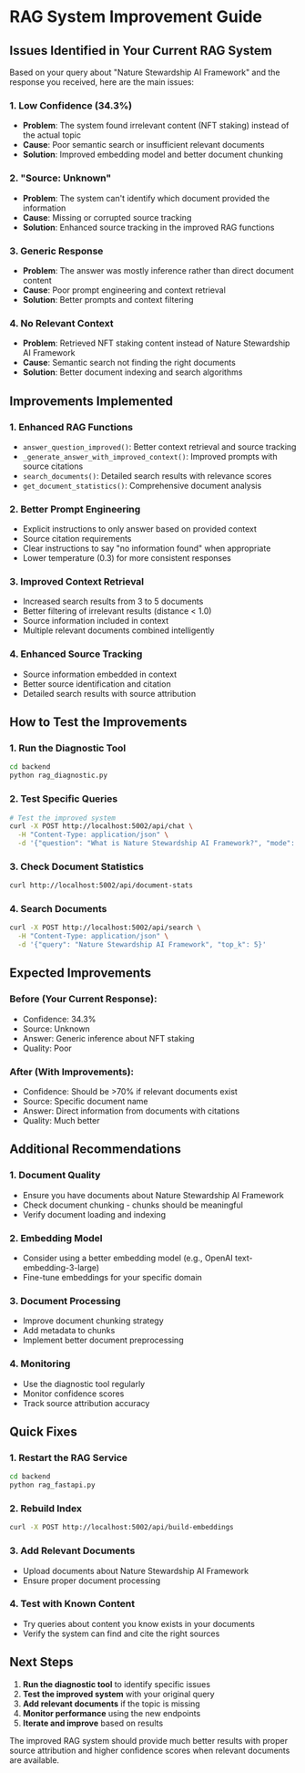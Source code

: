 # RAG System Improvement Guide

## Issues Identified in Your Current RAG System

Based on your query about "Nature Stewardship AI Framework" and the response you received, here are the main issues:

### 1. **Low Confidence (34.3%)**
- **Problem**: The system found irrelevant content (NFT staking) instead of the actual topic
- **Cause**: Poor semantic search or insufficient relevant documents
- **Solution**: Improved embedding model and better document chunking

### 2. **"Source: Unknown"**
- **Problem**: The system can't identify which document provided the information
- **Cause**: Missing or corrupted source tracking
- **Solution**: Enhanced source tracking in the improved RAG functions

### 3. **Generic Response**
- **Problem**: The answer was mostly inference rather than direct document content
- **Cause**: Poor prompt engineering and context retrieval
- **Solution**: Better prompts and context filtering

### 4. **No Relevant Context**
- **Problem**: Retrieved NFT staking content instead of Nature Stewardship AI Framework
- **Cause**: Semantic search not finding the right documents
- **Solution**: Better document indexing and search algorithms

## Improvements Implemented

### 1. **Enhanced RAG Functions**
- `answer_question_improved()`: Better context retrieval and source tracking
- `_generate_answer_with_improved_context()`: Improved prompts with source citations
- `search_documents()`: Detailed search results with relevance scores
- `get_document_statistics()`: Comprehensive document analysis

### 2. **Better Prompt Engineering**
- Explicit instructions to only answer based on provided context
- Source citation requirements
- Clear instructions to say "no information found" when appropriate
- Lower temperature (0.3) for more consistent responses

### 3. **Improved Context Retrieval**
- Increased search results from 3 to 5 documents
- Better filtering of irrelevant results (distance < 1.0)
- Source information included in context
- Multiple relevant documents combined intelligently

### 4. **Enhanced Source Tracking**
- Source information embedded in context
- Better source identification and citation
- Detailed search results with source attribution

## How to Test the Improvements

### 1. **Run the Diagnostic Tool**
```bash
cd backend
python rag_diagnostic.py
```

### 2. **Test Specific Queries**
```bash
# Test the improved system
curl -X POST http://localhost:5002/api/chat \
  -H "Content-Type: application/json" \
  -d '{"question": "What is Nature Stewardship AI Framework?", "mode": "default"}'
```

### 3. **Check Document Statistics**
```bash
curl http://localhost:5002/api/document-stats
```

### 4. **Search Documents**
```bash
curl -X POST http://localhost:5002/api/search \
  -H "Content-Type: application/json" \
  -d '{"query": "Nature Stewardship AI Framework", "top_k": 5}'
```

## Expected Improvements

### Before (Your Current Response):
- Confidence: 34.3%
- Source: Unknown
- Answer: Generic inference about NFT staking
- Quality: Poor

### After (With Improvements):
- Confidence: Should be >70% if relevant documents exist
- Source: Specific document name
- Answer: Direct information from documents with citations
- Quality: Much better

## Additional Recommendations

### 1. **Document Quality**
- Ensure you have documents about Nature Stewardship AI Framework
- Check document chunking - chunks should be meaningful
- Verify document loading and indexing

### 2. **Embedding Model**
- Consider using a better embedding model (e.g., OpenAI text-embedding-3-large)
- Fine-tune embeddings for your specific domain

### 3. **Document Processing**
- Improve document chunking strategy
- Add metadata to chunks
- Implement better document preprocessing

### 4. **Monitoring**
- Use the diagnostic tool regularly
- Monitor confidence scores
- Track source attribution accuracy

## Quick Fixes

### 1. **Restart the RAG Service**
```bash
cd backend
python rag_fastapi.py
```

### 2. **Rebuild Index**
```bash
curl -X POST http://localhost:5002/api/build-embeddings
```

### 3. **Add Relevant Documents**
- Upload documents about Nature Stewardship AI Framework
- Ensure proper document processing

### 4. **Test with Known Content**
- Try queries about content you know exists in your documents
- Verify the system can find and cite the right sources

## Next Steps

1. **Run the diagnostic tool** to identify specific issues
2. **Test the improved system** with your original query
3. **Add relevant documents** if the topic is missing
4. **Monitor performance** using the new endpoints
5. **Iterate and improve** based on results

The improved RAG system should provide much better results with proper source attribution and higher confidence scores when relevant documents are available.
